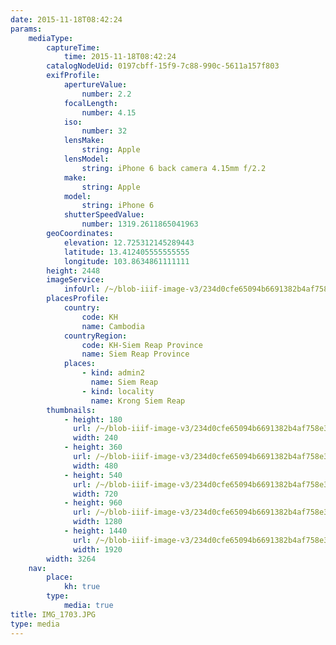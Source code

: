 ```yaml
---
date: 2015-11-18T08:42:24
params:
    mediaType:
        captureTime:
            time: 2015-11-18T08:42:24
        catalogNodeUid: 0197cbff-15f9-7c88-990c-5611a157f803
        exifProfile:
            apertureValue:
                number: 2.2
            focalLength:
                number: 4.15
            iso:
                number: 32
            lensMake:
                string: Apple
            lensModel:
                string: iPhone 6 back camera 4.15mm f/2.2
            make:
                string: Apple
            model:
                string: iPhone 6
            shutterSpeedValue:
                number: 1319.2611865041963
        geoCoordinates:
            elevation: 12.725312145289443
            latitude: 13.412405555555555
            longitude: 103.8634861111111
        height: 2448
        imageService:
            infoUrl: /~/blob-iiif-image-v3/234d0cfe65094b6691382b4af758e3f41c8bf867b2fbc5dfea711805445c4b08/info.json
        placesProfile:
            country:
                code: KH
                name: Cambodia
            countryRegion:
                code: KH-Siem Reap Province
                name: Siem Reap Province
            places:
                - kind: admin2
                  name: Siem Reap
                - kind: locality
                  name: Krong Siem Reap
        thumbnails:
            - height: 180
              url: /~/blob-iiif-image-v3/234d0cfe65094b6691382b4af758e3f41c8bf867b2fbc5dfea711805445c4b08/full/240%2C180/0/default.jpg
              width: 240
            - height: 360
              url: /~/blob-iiif-image-v3/234d0cfe65094b6691382b4af758e3f41c8bf867b2fbc5dfea711805445c4b08/full/480%2C360/0/default.jpg
              width: 480
            - height: 540
              url: /~/blob-iiif-image-v3/234d0cfe65094b6691382b4af758e3f41c8bf867b2fbc5dfea711805445c4b08/full/720%2C540/0/default.jpg
              width: 720
            - height: 960
              url: /~/blob-iiif-image-v3/234d0cfe65094b6691382b4af758e3f41c8bf867b2fbc5dfea711805445c4b08/full/1280%2C960/0/default.jpg
              width: 1280
            - height: 1440
              url: /~/blob-iiif-image-v3/234d0cfe65094b6691382b4af758e3f41c8bf867b2fbc5dfea711805445c4b08/full/1920%2C1440/0/default.jpg
              width: 1920
        width: 3264
    nav:
        place:
            kh: true
        type:
            media: true
title: IMG_1703.JPG
type: media
---
```

